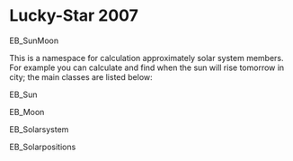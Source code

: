 # Lucky-Star  2007

EB_SunMoon <br>

This is a namespace for calculation approximately solar system members. For example you can calculate and find when the sun will rise tomorrow in city; the main classes are listed below:

EB_Sun 

EB_Moon 

EB_Solarsystem 

EB_Solarpositions 



